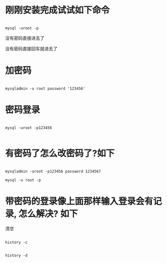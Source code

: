 # 刚刚安装完成试试如下命令

```

mysql -uroot -p

```
没有密码直接进去了

没有密码直接回车就进去了
#  加密码

```

mysqladmin -u root password '123456'

```

# 密码登录

```

mysql -uroot -p123456


```


# 有密码了怎么改密码了?如下

```

mysqladmin -uroot -p123456 password 1234567

mysql -u root -p

```


# 带密码的登录像上面那样输入登录会有记录,  怎么解决? 如下

清空
```

history -c 


history -d
```


